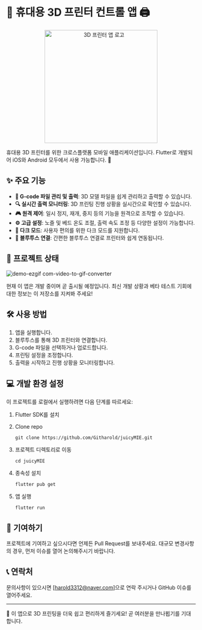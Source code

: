 # 📱 휴대용 3D 프린터 컨트롤 앱 🖨️
<div align="center">
  <img src="https://github.com/user-attachments/assets/a3827376-5a88-4a49-8e92-001cf8b63ad9" alt="3D 프린터 앱 로고" width="300" height="300">
</div>

휴대용 3D 프린터를 위한 크로스플랫폼 모바일 애플리케이션입니다. Flutter로 개발되어 iOS와 Android 모두에서 사용 가능합니다. 🚀

## ✨ 주요 기능

- **📁 G-code 파일 관리 및 출력**: 3D 모델 파일을 쉽게 관리하고 출력할 수 있습니다.
- **🔍 실시간 출력 모니터링**: 3D 프린팅 진행 상황을 실시간으로 확인할 수 있습니다.
- **🎮 원격 제어**: 일시 정지, 재개, 중지 등의 기능을 원격으로 조작할 수 있습니다.
- **⚙️ 고급 설정**: 노즐 및 베드 온도 조절, 출력 속도 조정 등 다양한 설정이 가능합니다.
- **🌙 다크 모드**: 사용자 편의를 위한 다크 모드를 지원합니다.
- **📶 블루투스 연결**: 간편한 블루투스 연결로 프린터와 쉽게 연동됩니다.

## 🚀 프로젝트 상태
![demo-ezgif com-video-to-gif-converter](https://github.com/user-attachments/assets/f135253d-d60b-4263-954d-e4835f5401f3)

현재 이 앱은 개발 중이며 곧 출시될 예정입니다. 최신 개발 상황과 베타 테스트 기회에 대한 정보는 이 저장소를 지켜봐 주세요!

## 🛠️ 사용 방법

1. 앱을 실행합니다.
2. 블루투스를 통해 3D 프린터와 연결합니다.
3. G-code 파일을 선택하거나 업로드합니다.
4. 프린팅 설정을 조정합니다.
5. 출력을 시작하고 진행 상황을 모니터링합니다.

## 💻 개발 환경 설정

이 프로젝트를 로컬에서 실행하려면 다음 단계를 따르세요:

1. Flutter SDK를 설치

2. Clone repo
   ```
   git clone https://github.com/Githarold/juicyMIE.git
   ```
   
3. 프로젝트 디렉토리로 이동
   ```
   cd juicyMIE
   ```
   
4. 종속성 설치
   ```
   flutter pub get
   ```
   
5. 앱 실행
   ```
   flutter run
   ```

## 🤝 기여하기

프로젝트에 기여하고 싶으시다면 언제든 Pull Request를 보내주세요. 대규모 변경사항의 경우, 먼저 이슈를 열어 논의해주시기 바랍니다.

## 📞 연락처

문의사항이 있으시면 [harold3312@naver.com]으로 연락 주시거나 GitHub 이슈를 열어주세요.

---

🎉 이 앱으로 3D 프린팅을 더욱 쉽고 편리하게 즐기세요! 곧 여러분을 만나뵙기를 기대합니다.
